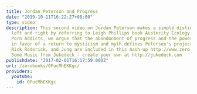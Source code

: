 ```yaml
---
title: Jordan Peterson and Progress
date: "2019-10-11T16:22:27+08:00"
type: video
description: This second video on Jordan Peterson makes a simple distinction between
  left and right by referring to Leigh Phillips book Austerity Ecology and the Collapse
  Porn Addicts, we argue that the abandonment of progress and the power of human reason
  in favor of a return to mysticism and myth defines Peterson's project. Dan Harmon,
  Rick Roderick, and Jung are included in this mash-up http://www.zero-books.net/books/austerity-ecology-collapse-porn-addicts
  Some Music from Jukedeck - create your own at http://jukedeck.com
publishdate: "2017-02-01T16:17:59.000Z"
url: /zerobooks/0FucMhEKKgc/
providers:
  youtube:
    id: 0FucMhEKKgc
---
```

